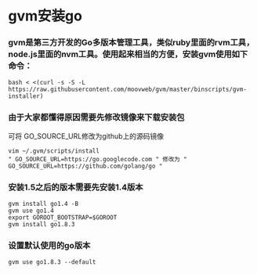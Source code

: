 # gvm安装go
### gvm是第三方开发的Go多版本管理工具，类似ruby里面的rvm工具，node.js里面的nvm工具。使用起来相当的方便，安装gvm使用如下命令：
```
bash < <(curl -s -S -L https://raw.githubusercontent.com/moovweb/gvm/master/binscripts/gvm-installer)
```

### 由于大家都懂得原因需要先修改镜像来下载安装包
可将 GO_SOURCE_URL修改为github上的源码镜像
```
vim ~/.gvm/scripts/install
" GO_SOURCE_URL=https://go.googlecode.com " 修改为 " GO_SOURCE_URL=https://github.com/golang/go "
```

### 安装1.5之后的版本需要先安装1.4版本
```
gvm install go1.4 -B
gvm use go1.4
export GOROOT_BOOTSTRAP=$GOROOT
gvm install go1.8.3
```

### 设置默认使用的go版本
```
gvm use go1.8.3 --default
```